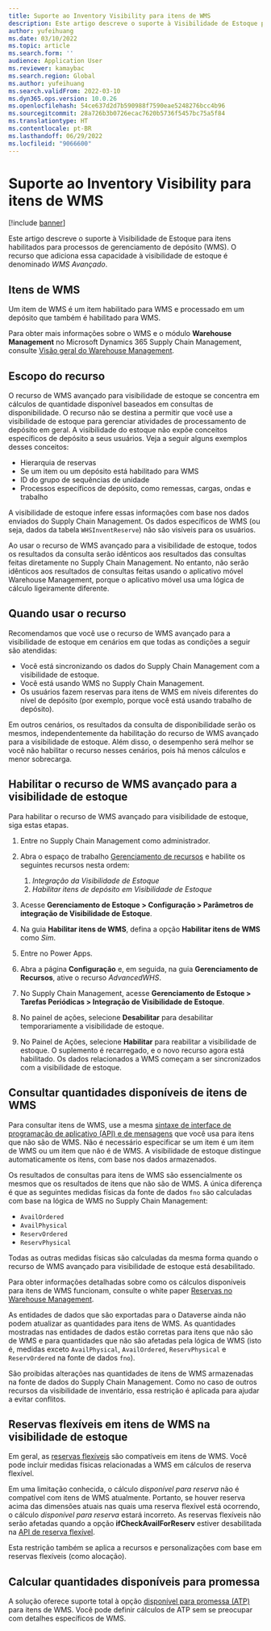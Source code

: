 ```yaml
---
title: Suporte ao Inventory Visibility para itens de WMS
description: Este artigo descreve o suporte à Visibilidade de Estoque para itens habilitados para processos de gerenciamento de depósito (itens de WMS).
author: yufeihuang
ms.date: 03/10/2022
ms.topic: article
ms.search.form: ''
audience: Application User
ms.reviewer: kamaybac
ms.search.region: Global
ms.author: yufeihuang
ms.search.validFrom: 2022-03-10
ms.dyn365.ops.version: 10.0.26
ms.openlocfilehash: 54ce637d2d7b590988f7590eae5248276bcc4b96
ms.sourcegitcommit: 28a726b3b0726ecac7620b5736f5457bc75a5f84
ms.translationtype: HT
ms.contentlocale: pt-BR
ms.lasthandoff: 06/29/2022
ms.locfileid: "9066600"
---
```

# <a name="inventory-visibility-support-for-wms-items"></a>Suporte ao Inventory Visibility para itens de WMS

[!include [banner](../includes/banner.md)]

Este artigo descreve o suporte à Visibilidade de Estoque para itens habilitados para processos de gerenciamento de depósito (WMS). O recurso que adiciona essa capacidade à visibilidade de estoque é denominado *WMS Avançado*.

## <a name="wms-items"></a>Itens de WMS

Um item de WMS é um item habilitado para WMS e processado em um depósito que também é habilitado para WMS.

Para obter mais informações sobre o WMS e o módulo **Warehouse Management** no Microsoft Dynamics 365 Supply Chain Management, consulte [Visão geral do Warehouse Management](../warehousing/warehouse-management-overview.md).

## <a name="scope-of-the-feature"></a>Escopo do recurso

O recurso de WMS avançado para visibilidade de estoque se concentra em cálculos de quantidade disponível baseados em consultas de disponibilidade. O recurso não se destina a permitir que você use a visibilidade de estoque para gerenciar atividades de processamento de depósito em geral. A visibilidade do estoque não expõe conceitos específicos de depósito a seus usuários. Veja a seguir alguns exemplos desses conceitos:

- Hierarquia de reservas
- Se um item ou um depósito está habilitado para WMS
- ID do grupo de sequências de unidade
- Processos específicos de depósito, como remessas, cargas, ondas e trabalho

A visibilidade de estoque infere essas informações com base nos dados enviados do Supply Chain Management. Os dados específicos de WMS (ou seja, dados da tabela `WHSInventReserve`) não são visíveis para os usuários.

Ao usar o recurso de WMS avançado para a visibilidade de estoque, todos os resultados da consulta serão idênticos aos resultados das consultas feitas diretamente no Supply Chain Management. No entanto, não serão idênticos aos resultados de consultas feitas usando o aplicativo móvel Warehouse Management, porque o aplicativo móvel usa uma lógica de cálculo ligeiramente diferente.

## <a name="when-to-use-the-feature"></a>Quando usar o recurso

Recomendamos que você use o recurso de WMS avançado para a visibilidade de estoque em cenários em que todas as condições a seguir são atendidas:

- Você está sincronizando os dados do Supply Chain Management com a visibilidade de estoque.
- Você está usando WMS no Supply Chain Management.
- Os usuários fazem reservas para itens de WMS em níveis diferentes do nível de depósito (por exemplo, porque você está usando trabalho de depósito).

Em outros cenários, os resultados da consulta de disponibilidade serão os mesmos, independentemente da habilitação do recurso de WMS avançado para a visibilidade de estoque. Além disso, o desempenho será melhor se você não habilitar o recurso nesses cenários, pois há menos cálculos e menor sobrecarga.

## <a name="enable-the-advanced-wms-feature-for-inventory-visibility"></a>Habilitar o recurso de WMS avançado para a visibilidade de estoque

Para habilitar o recurso de WMS avançado para visibilidade de estoque, siga estas etapas.

1. Entre no Supply Chain Management como administrador.
1. Abra o espaço de trabalho [Gerenciamento de recursos](../../fin-ops-core/fin-ops/get-started/feature-management/feature-management-overview.md) e habilite os seguintes recursos nesta ordem:

    1. *Integração da Visibilidade de Estoque*
    1. *Habilitar itens de depósito em Visibilidade de Estoque*

1. Acesse **Gerenciamento de Estoque \> Configuração \> Parâmetros de integração de Visibilidade de Estoque**.
1. Na guia **Habilitar itens de WMS**, defina a opção **Habilitar itens de WMS** como *Sim*.
1. Entre no Power Apps.
1. Abra a página **Configuração** e, em seguida, na guia **Gerenciamento de Recursos**, ative o recurso *AdvancedWHS*.
1. No Supply Chain Management, acesse **Gerenciamento de Estoque \> Tarefas Periódicas \> Integração de Visibilidade de Estoque**.
1. No painel de ações, selecione **Desabilitar** para desabilitar temporariamente a visibilidade de estoque.
1. No Painel de Ações, selecione **Habilitar** para reabilitar a visibilidade de estoque. O suplemento é recarregado, e o novo recurso agora está habilitado. Os dados relacionados a WMS começam a ser sincronizados com a visibilidade de estoque.

## <a name="query-on-hand-quantities-of-wms-items"></a>Consultar quantidades disponíveis de itens de WMS

Para consultar itens de WMS, use a mesma [sintaxe de interface de programação de aplicativo (API) e de mensagens](inventory-visibility-api.md) que você usa para itens que não são de WMS. Não é necessário especificar se um item é um item de WMS ou um item que não é de WMS. A visibilidade de estoque distingue automaticamente os itens, com base nos dados armazenados.

Os resultados de consultas para itens de WMS são essencialmente os mesmos que os resultados de itens que não são de WMS. A única diferença é que as seguintes medidas físicas da fonte de dados `fno` são calculadas com base na lógica de WMS no Supply Chain Management:

- `AvailOrdered`
- `AvailPhysical`
- `ReservOrdered`
- `ReservPhysical`

Todas as outras medidas físicas são calculadas da mesma forma quando o recurso de WMS avançado para visibilidade de estoque está desabilitado.

Para obter informações detalhadas sobre como os cálculos disponíveis para itens de WMS funcionam, consulte o white paper [Reservas no Warehouse Management](https://www.microsoft.com/download/details.aspx?id=43284).

As entidades de dados que são exportadas para o Dataverse ainda não podem atualizar as quantidades para itens de WMS. As quantidades mostradas nas entidades de dados estão corretas para itens que não são de WMS e para quantidades que não são afetadas pela lógica de WMS (isto é, medidas exceto `AvailPhysical`, `AvailOrdered`, `ReservPhysical` e `ReservOrdered` na fonte de dados `fno`).

São proibidas alterações nas quantidades de itens de WMS armazenadas na fonte de dados do Supply Chain Management. Como no caso de outros recursos da visibilidade de inventário, essa restrição é aplicada para ajudar a evitar conflitos.

## <a name="soft-reservations-on-wms-items-in-inventory-visibility"></a>Reservas flexíveis em itens de WMS na visibilidade de estoque

Em geral, as [reservas flexíveis](inventory-visibility-reservations.md) são compatíveis em itens de WMS. Você pode incluir medidas físicas relacionadas a WMS em cálculos de reserva flexível. 

Em uma limitação conhecida, o cálculo *disponível para reserva* não é compatível com itens de WMS atualmente. Portanto, se houver reserva acima das dimensões atuais nas quais uma reserva flexível está ocorrendo, o cálculo *disponível para reserva* estará incorreto. As reservas flexíveis não serão afetadas quando a opção **ifCheckAvailForReserv** estiver desabilitada na [API de reserva flexível](inventory-visibility-api.md#create-one-reservation-event).

Esta restrição também se aplica a recursos e personalizações com base em reservas flexíveis (como alocação).

## <a name="calculate-available-to-promise-quantities"></a>Calcular quantidades disponíveis para promessa

A solução oferece suporte total à opção [disponível para promessa (ATP)](inventory-visibility-available-to-promise.md) para itens de WMS. Você pode definir cálculos de ATP sem se preocupar com detalhes específicos de WMS.
